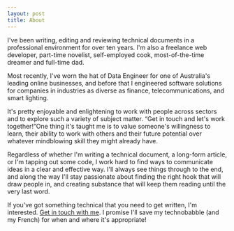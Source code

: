```yaml
---
layout: post
title: About
---
```


<p>I've been writing, editing and reviewing technical documents in a professional environment for over ten years. I'm also a freelance web developer, part-time novelist, self-employed cook, most-of-the-time dreamer and full-time dad.</p>

Most recently, I've worn the hat of Data Engineer for one of Australia's leading online businesses, and before that I engineered software solutions for companies in industries as diverse as finance, telecommunications, and smart lighting.

<p>It's pretty enjoyable and enlightening to work with people across sectors and to explore such a variety of subject matter. <q class="decoration right">Get in touch and let's work together!</q>One thing it's taught me is to value someone's willingness to learn, their ability to work with others and their future potential over whatever mindblowing skill they might already have.</p>

Regardless of whether I'm writing a technical document, a long-form article, or I'm tapping out some code, I work hard to find ways to communicate ideas in a clear and effective way. I'll always see things through to the end, and along the way I'll stay passionate about finding the right hook that will draw people in, and creating substance that will keep them reading until the very last word.

If you've got something technical that you need to get written, I'm interested. <a href="/contact">Get in touch with me</a>. I promise I'll save my technobabble (and my French) for when and where it's appropriate!
